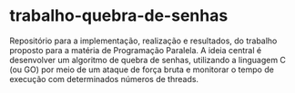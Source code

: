 # trabalho-quebra-de-senhas
Repositório para a implementação, realização e resultados, do trabalho proposto para a matéria de Programação Paralela. A ideia central é desenvolver um algoritmo de quebra de senhas, utilizando a linguagem C (ou GO) por meio de um ataque de força bruta e monitorar o tempo de execução com determinados números de threads.
